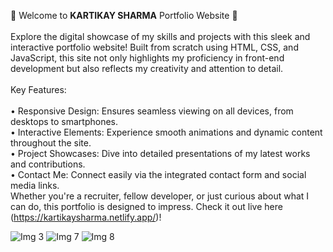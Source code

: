 
🚀 Welcome to **KARTIKAY SHARMA** Portfolio Website 🌟
</br>
</br>
Explore the digital showcase of my skills and projects with this sleek and interactive portfolio website! Built from scratch using HTML, CSS, and JavaScript, this site not only highlights my proficiency in front-end development but also reflects my creativity and attention to detail.
</br>
</br>
Key Features:
</br>
</br>
• Responsive Design: Ensures seamless viewing on all devices, from desktops to smartphones.
</br>
• Interactive Elements: Experience smooth animations and dynamic content throughout the site.
</br>
• Project Showcases: Dive into detailed presentations of my latest works and contributions.
</br>
• Contact Me: Connect easily via the integrated contact form and social media links.
</br>
Whether you're a recruiter, fellow developer, or just curious about what I can do, this portfolio is designed to impress. Check it out live here (https://kartikaysharma.netlify.app/)!

![Img 3](https://github.com/Kartikay7124/Kartikay-Portfolio/assets/102504679/c3572c66-5342-4362-ae00-428066a6b035)
![Img 7](https://github.com/Kartikay7124/Kartikay-Portfolio/assets/102504679/233895e9-9193-40ea-878f-54e1f27d7cec)
![Img 8](https://github.com/Kartikay7124/Kartikay-Portfolio/assets/102504679/a5d5cb3a-675e-4a46-a565-b8ed76e2f6f9)

